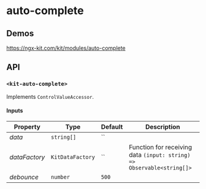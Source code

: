 # auto-complete

## Demos

https://ngx-kit.com/kit/modules/auto-complete

## API

### `<kit-auto-complete>`

Implements `ControlValueAccessor`.

#### Inputs

| Property | Type | Default | Description |
| --- | --- | --- | --- |
| *data* | `string[]` | `` | |
| *dataFactory* | `KitDataFactory` | `` | Function for receiving data `(input: string) => Observable<string[]>` |
| *debounce* | `number` | `500` | |
